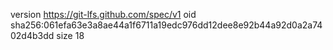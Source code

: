 version https://git-lfs.github.com/spec/v1
oid sha256:061efa63e3a8ae44a1f6711a19edc976dd12dee8e92b44a92d0a2a7402d4b3dd
size 18
